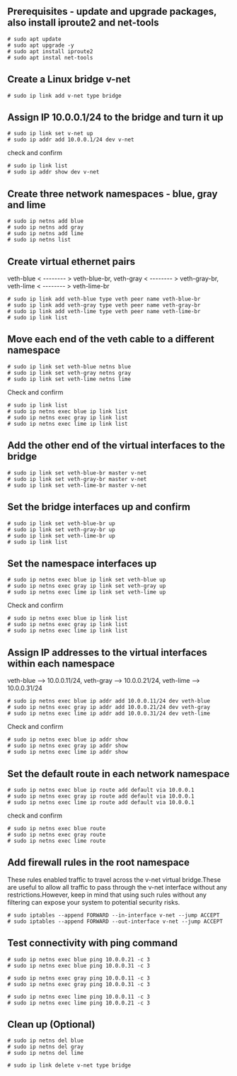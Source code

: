 ## Prerequisites - update and upgrade packages, also install iproute2 and net-tools

```
# sudo apt update
# sudo apt upgrade -y
# sudo apt install iproute2
# sudo apt instal net-tools
```
## Create a Linux bridge v-net
```
# sudo ip link add v-net type bridge
```
## Assign IP 10.0.0.1/24 to the bridge and turn it up
```
# sudo ip link set v-net up
# sudo ip addr add 10.0.0.1/24 dev v-net
```
check and confirm
```
# sudo ip link list
# sudo ip addr show dev v-net
```
## Create three network namespaces - blue, gray and lime
```
# sudo ip netns add blue
# sudo ip netns add gray
# sudo ip netns add lime
# sudo ip netns list
```
## Create virtual ethernet pairs 
veth-blue < -------- > veth-blue-br, 
veth-gray < -------- > veth-gray-br, 
veth-lime < -------- > veth-lime-br
```
# sudo ip link add veth-blue type veth peer name veth-blue-br
# sudo ip link add veth-gray type veth peer name veth-gray-br
# sudo ip link add veth-lime type veth peer name veth-lime-br
# sudo ip link list
```
## Move each end of the veth cable to a different namespace
```
# sudo ip link set veth-blue netns blue
# sudo ip link set veth-gray netns gray
# sudo ip link set veth-lime netns lime
```
Check and confirm
```
# sudo ip link list
# sudo ip netns exec blue ip link list
# sudo ip netns exec gray ip link list
# sudo ip netns exec lime ip link list
```
## Add the other end of the virtual interfaces to the bridge
```
# sudo ip link set veth-blue-br master v-net
# sudo ip link set veth-gray-br master v-net
# sudo ip link set veth-lime-br master v-net
```
## Set the bridge interfaces up and confirm
```
# sudo ip link set veth-blue-br up
# sudo ip link set veth-gray-br up
# sudo ip link set veth-lime-br up
# sudo ip link list
```
## Set the namespace interfaces up
```
# sudo ip netns exec blue ip link set veth-blue up
# sudo ip netns exec gray ip link set veth-gray up
# sudo ip netns exec lime ip link set veth-lime up
```
Check and confirm
```
# sudo ip netns exec blue ip link list
# sudo ip netns exec gray ip link list
# sudo ip netns exec lime ip link list
```
## Assign IP addresses to the virtual interfaces within each namespace
veth-blue --> 10.0.0.11/24, 
veth-gray --> 10.0.0.21/24, 
veth-lime --> 10.0.0.31/24
```
# sudo ip netns exec blue ip addr add 10.0.0.11/24 dev veth-blue
# sudo ip netns exec gray ip addr add 10.0.0.21/24 dev veth-gray
# sudo ip netns exec lime ip addr add 10.0.0.31/24 dev veth-lime
```
Check and confirm
```
# sudo ip netns exec blue ip addr show
# sudo ip netns exec gray ip addr show
# sudo ip netns exec lime ip addr show
```
## Set the default route in each network namespace
```
# sudo ip netns exec blue ip route add default via 10.0.0.1
# sudo ip netns exec gray ip route add default via 10.0.0.1
# sudo ip netns exec lime ip route add default via 10.0.0.1
```
check and confirm
```
# sudo ip netns exec blue route
# sudo ip netns exec gray route
# sudo ip netns exec lime route
```
## Add firewall rules in the root namespace
These rules enabled traffic to travel across the v-net virtual bridge.These are useful to allow all traffic to pass through the v-net interface without any restrictions.However, keep in mind that using such rules without any filtering can expose your system to potential security risks.
```
# sudo iptables --append FORWARD --in-interface v-net --jump ACCEPT
# sudo iptables --append FORWARD --out-interface v-net --jump ACCEPT
```
## Test connectivity with ping command
```
# sudo ip netns exec blue ping 10.0.0.21 -c 3
# sudo ip netns exec blue ping 10.0.0.31 -c 3
```
```
# sudo ip netns exec gray ping 10.0.0.11 -c 3
# sudo ip netns exec gray ping 10.0.0.31 -c 3
```
```
# sudo ip netns exec lime ping 10.0.0.11 -c 3
# sudo ip netns exec lime ping 10.0.0.21 -c 3
```
## Clean up (Optional)
```
# sudo ip netns del blue
# sudo ip netns del gray
# sudo ip netns del lime

# sudo ip link delete v-net type bridge
```